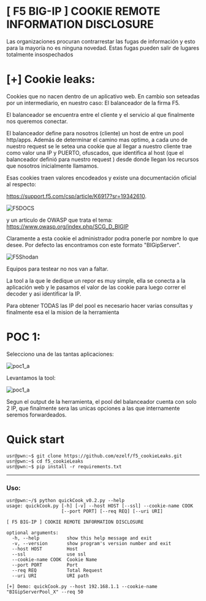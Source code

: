 # [ F5 BIG-IP ] COOKIE REMOTE INFORMATION DISCLOSURE

Las organizaciones procuran contrarrestar las fugas de información y esto para la mayoría no es ninguna novedad. Estas fugas pueden salir de lugares totalmente insospechados


# [+] Cookie leaks:

Cookies que no nacen dentro de un aplicativo web. En cambio son seteadas por un intermediario, en nuestro caso: El balanceador de la firma F5.

El balanceador se encuentra entre el cliente y el servicio al que finalmente nos queremos conectar. 

El balanceador define para nosotros (cliente) un host  de entre un pool http/apps.
Además de determinar el camino mas optimo, a cada uno de nuestro request se le setea una cookie que al llegar a nuestro cliente trae como valor una IP y PUERTO, ofuscados, que identifica al host (que el balanceador definió para nuestro request ) desde donde llegan los recursos que nosotros  inicialmente llamamos.   


Esas cookies traen valores encodeados y existe una documentación oficial al respecto: 

https://support.f5.com/csp/article/K6917?sr=19342610.


![F5DOCS](screenshot/docF5_cookie.png)

y un articulo de OWASP que trata el tema:
https://www.owasp.org/index.php/SCG_D_BIGIP


Claramente a esta cookie el administrador podra ponerle por nombre lo que desee. Por defecto las encontramos con este formato "BIGipServer<pool http>".


![F5Shodan](screenshot/F5BigIPShodan.png)

Equipos para testear no nos van a faltar. 

La tool a la que le dedique un repor es muy simple, ella se conecta a la aplicación web y le pasamos el valor de las cookie para luego correr el decoder y asi  identificar la IP.

Para obtener TODAS las IP del pool es necesario hacer varias consultas y finalmente esa el la mision de la herramienta

# POC 1:

Selecciono una de las tantas aplicaciones:

![poc1_a](screenshot/poc_1_browser.png)


Levantamos la tool: 

![poc1_a](screenshot/poc_1_tool.png)

Segun el output de la herramienta, el pool del balanceador cuenta con solo 2 IP, que finalmente sera las unicas opciones a las que internamente seremos forwardeados.


# Quick start

	usr@pwn:~$ git clone https://github.com/ezelf/f5_cookieLeaks.git
	usr@pwn:~$ cd f5_cookieLeaks
	usr@pwn:~$ pip install -r requirements.txt
***

### Uso:
	usr@pwn:~/$ python quickCook_v0.2.py --help
	usage: quickCook.py [-h] [-v] --host HOST [--ssl] --cookie-name COOK
	                    [--port PORT] [--req REQ] [--uri URI]

	[ F5 BIG-IP ] COOKIE REMOTE INFORMATION DISCLOSURE

	optional arguments:
	  -h, --help          show this help message and exit
	  -v, --version       show program's version number and exit
	  --host HOST         Host
	  --ssl               use ssl
	  --cookie-name COOK  Cookie Name
	  --port PORT         Port
	  --req REQ           Total Request
	  --uri URI           URI path

	[+] Demo: quickCook.py --host 192.168.1.1 --cookie-name "BIGipServerPool_X" --req 50
